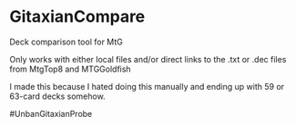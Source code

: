 # GitaxianCompare
Deck comparison tool for MtG


Only works with either local files and/or direct links to the .txt or .dec files from MtgTop8 and MTGGoldfish


I made this because I hated doing this manually and ending up with 59 or 63-card decks somehow.

#UnbanGitaxianProbe
